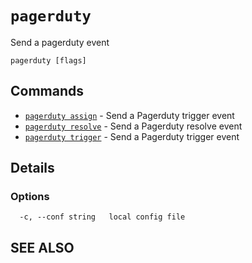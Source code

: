 # `pagerduty`

Send a pagerduty event

```text
pagerduty [flags]
```
## Commands

* [`pagerduty assign`](pagerduty_assign.md)	 - Send a Pagerduty trigger event
* [`pagerduty resolve`](pagerduty_resolve.md)	 - Send a Pagerduty resolve event
* [`pagerduty trigger`](pagerduty_trigger.md)	 - Send a Pagerduty trigger event

## Details


### Options

```text
  -c, --conf string   local config file
```

## SEE ALSO

